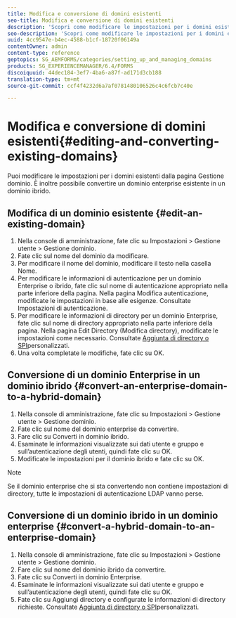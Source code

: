 ```yaml
---
title: Modifica e conversione di domini esistenti
seo-title: Modifica e conversione di domini esistenti
description: 'Scopri come modificare le impostazioni per i domini esistenti dalla pagina Gestione dominio. Conversione di un dominio enterprise esistente in un dominio ibrido o viceversa. '
seo-description: 'Scopri come modificare le impostazioni per i domini esistenti dalla pagina Gestione dominio. Conversione di un dominio enterprise esistente in un dominio ibrido o viceversa. '
uuid: 4cc9547e-b4ec-4588-b1cf-18720f06149a
contentOwner: admin
content-type: reference
geptopics: SG_AEMFORMS/categories/setting_up_and_managing_domains
products: SG_EXPERIENCEMANAGER/6.4/FORMS
discoiquuid: 44dec184-3ef7-4ba6-a87f-ad171d3cb188
translation-type: tm+mt
source-git-commit: ccf4f4232d6a7af0781480106526c4c6fcb7c40e

---
```



# Modifica e conversione di domini esistenti{#editing-and-converting-existing-domains}

Puoi modificare le impostazioni per i domini esistenti dalla pagina Gestione dominio. È inoltre possibile convertire un dominio enterprise esistente in un dominio ibrido.

## Modifica di un dominio esistente {#edit-an-existing-domain}

1. Nella console di amministrazione, fate clic su Impostazioni > Gestione utente > Gestione dominio.
1. Fate clic sul nome del dominio da modificare.
1. Per modificare il nome del dominio, modificare il testo nella casella Nome.
1. Per modificare le informazioni di autenticazione per un dominio Enterprise o ibrido, fate clic sul nome di autenticazione appropriato nella parte inferiore della pagina. Nella pagina Modifica autenticazione, modificate le impostazioni in base alle esigenze. Consultate Impostazioni [](/help/forms/using/admin-help/configuring-authentication-providers.md#authentication-settings)di autenticazione.
1. Per modificare le informazioni di directory per un dominio Enterprise, fate clic sul nome di directory appropriato nella parte inferiore della pagina. Nella pagina Edit Directory (Modifica directory), modificate le impostazioni come necessario. Consultate [Aggiunta di directory o SPI](/help/forms/using/admin-help/configuring-directories.md#adding-directories-or-custom-spis)personalizzati.
1. Una volta completate le modifiche, fate clic su OK.

## Conversione di un dominio Enterprise in un dominio ibrido {#convert-an-enterprise-domain-to-a-hybrid-domain}

1. Nella console di amministrazione, fate clic su Impostazioni > Gestione utente > Gestione dominio.
1. Fate clic sul nome del dominio enterprise da convertire.
1. Fare clic su Converti in dominio ibrido.
1. Esaminate le informazioni visualizzate sui dati utente e gruppo e sull’autenticazione degli utenti, quindi fate clic su OK.
1. Modificate le impostazioni per il dominio ibrido e fate clic su OK.

>[!NOTE]
>
>Se il dominio enterprise che si sta convertendo non contiene impostazioni di directory, tutte le impostazioni di autenticazione LDAP vanno perse.

## Conversione di un dominio ibrido in un dominio enterprise {#convert-a-hybrid-domain-to-an-enterprise-domain}

1. Nella console di amministrazione, fate clic su Impostazioni > Gestione utente > Gestione dominio.
1. Fare clic sul nome del dominio ibrido da convertire.
1. Fate clic su Converti in dominio Enterprise.
1. Esaminate le informazioni visualizzate sui dati utente e gruppo e sull’autenticazione degli utenti, quindi fate clic su OK.
1. Fate clic su Aggiungi directory e configurate le informazioni di directory richieste. Consultate [Aggiunta di directory o SPI](/help/forms/using/admin-help/configuring-directories.md#adding-directories-or-custom-spis)personalizzati.

